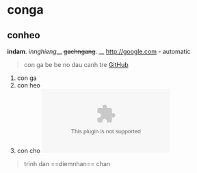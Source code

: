 # conga
## conheo
**indam**. 
*innghieng*__
~~gachngang~~. __
http://google.com - automatic
> con ga be be 
> no dau canh tre
[GitHub](http://github.com)
1. con ga
2. con heo
3. con cho
![youtube](www.youtube.com)
> trinh dan
==diemnhan==
chan
